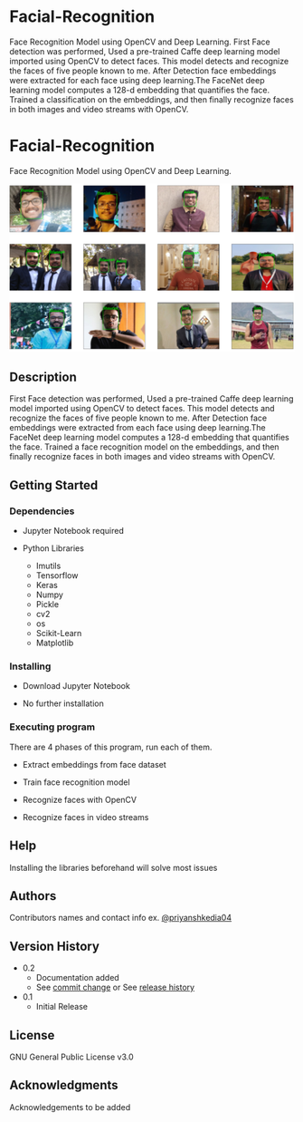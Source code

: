 # Facial-Recognition

Face Recognition Model using OpenCV and Deep Learning. 
First Face detection was performed, Used a pre-trained Caffe deep learning model imported using OpenCV to detect faces. This model detects and recognize the faces of five people known to me.
After Detection face embeddings were extracted for each face using deep learning.The FaceNet deep learning model computes a 128-d embedding that quantifies the face. 
Trained a classification on the embeddings, and then finally recognize faces in both images and video streams with OpenCV. 
 

# Facial-Recognition

Face Recognition Model using OpenCV and Deep Learning. 

![](Face_recog.png)
## Description

First Face detection was performed, Used a pre-trained Caffe deep learning model imported using OpenCV to detect faces. This model detects and recognize the faces of five people known to me. After Detection face embeddings were extracted from each face using deep learning.The FaceNet deep learning model computes a 128-d embedding that quantifies the face. 
Trained a face recognition model on the embeddings, and then finally recognize faces in both images and video streams with OpenCV.

## Getting Started

### Dependencies

* Jupyter Notebook required

* Python Libraries

    - Imutils
    - Tensorflow
    - Keras
    - Numpy
    - Pickle
    - cv2
    - os
    - Scikit-Learn
    - Matplotlib

### Installing

* Download Jupyter Notebook

* No further installation


### Executing program

There are 4 phases of this program, run each of them.

* Extract embeddings from face dataset

* Train face recognition model

* Recognize faces with OpenCV

* Recognize faces in video streams

## Help

Installing the libraries beforehand will solve most issues

## Authors

Contributors names and contact info 
ex. [@priyanshkedia04](https://github.com/priyanshkedia04)

## Version History

* 0.2
    * Documentation added
    * See [commit change]() or See [release history]()
* 0.1
    * Initial Release

## License

GNU General Public License v3.0

## Acknowledgments

Acknowledgements to be added


